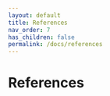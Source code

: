 ```yaml
---
layout: default
title: References
nav_order: 7
has_children: false
permalink: /docs/references
---
```


# References
